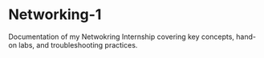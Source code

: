 # Networking-1
Documentation of my Netwokring Internship covering key concepts, hand-on labs, and troubleshooting practices.
